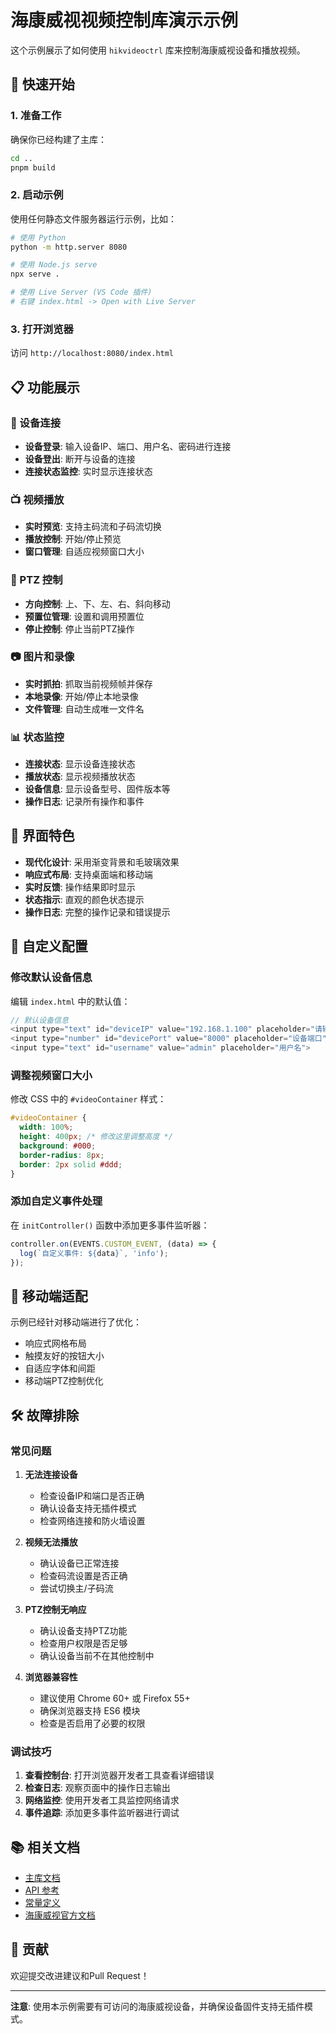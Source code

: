 # 海康威视视频控制库演示示例

这个示例展示了如何使用 `hikvideoctrl` 库来控制海康威视设备和播放视频。

## 🚀 快速开始

### 1. 准备工作

确保你已经构建了主库：

```bash
cd ..
pnpm build
```

### 2. 启动示例

使用任何静态文件服务器运行示例，比如：

```bash
# 使用 Python
python -m http.server 8080

# 使用 Node.js serve
npx serve .

# 使用 Live Server (VS Code 插件)
# 右键 index.html -> Open with Live Server
```

### 3. 打开浏览器

访问 `http://localhost:8080/index.html`

## 📋 功能展示

### 🔌 设备连接
- **设备登录**: 输入设备IP、端口、用户名、密码进行连接
- **设备登出**: 断开与设备的连接
- **连接状态监控**: 实时显示连接状态

### 📺 视频播放
- **实时预览**: 支持主码流和子码流切换
- **播放控制**: 开始/停止预览
- **窗口管理**: 自适应视频窗口大小

### 🎯 PTZ 控制
- **方向控制**: 上、下、左、右、斜向移动
- **预置位管理**: 设置和调用预置位
- **停止控制**: 停止当前PTZ操作

### 📷 图片和录像
- **实时抓拍**: 抓取当前视频帧并保存
- **本地录像**: 开始/停止本地录像
- **文件管理**: 自动生成唯一文件名

### 📊 状态监控
- **连接状态**: 显示设备连接状态
- **播放状态**: 显示视频播放状态  
- **设备信息**: 显示设备型号、固件版本等
- **操作日志**: 记录所有操作和事件

## 🎨 界面特色

- **现代化设计**: 采用渐变背景和毛玻璃效果
- **响应式布局**: 支持桌面端和移动端
- **实时反馈**: 操作结果即时显示
- **状态指示**: 直观的颜色状态提示
- **操作日志**: 完整的操作记录和错误提示

## 🔧 自定义配置

### 修改默认设备信息

编辑 `index.html` 中的默认值：

```javascript
// 默认设备信息
<input type="text" id="deviceIP" value="192.168.1.100" placeholder="请输入设备IP">
<input type="number" id="devicePort" value="8000" placeholder="设备端口">
<input type="text" id="username" value="admin" placeholder="用户名">
```

### 调整视频窗口大小

修改 CSS 中的 `#videoContainer` 样式：

```css
#videoContainer {
  width: 100%;
  height: 400px; /* 修改这里调整高度 */
  background: #000;
  border-radius: 8px;
  border: 2px solid #ddd;
}
```

### 添加自定义事件处理

在 `initController()` 函数中添加更多事件监听器：

```javascript
controller.on(EVENTS.CUSTOM_EVENT, (data) => {
  log(`自定义事件: ${data}`, 'info');
});
```

## 📱 移动端适配

示例已经针对移动端进行了优化：

- 响应式网格布局
- 触摸友好的按钮大小
- 自适应字体和间距
- 移动端PTZ控制优化

## 🛠️ 故障排除

### 常见问题

1. **无法连接设备**
   - 检查设备IP和端口是否正确
   - 确认设备支持无插件模式
   - 检查网络连接和防火墙设置

2. **视频无法播放**
   - 确认设备已正常连接
   - 检查码流设置是否正确
   - 尝试切换主/子码流

3. **PTZ控制无响应**
   - 确认设备支持PTZ功能
   - 检查用户权限是否足够
   - 确认设备当前不在其他控制中

4. **浏览器兼容性**
   - 建议使用 Chrome 60+ 或 Firefox 55+
   - 确保浏览器支持 ES6 模块
   - 检查是否启用了必要的权限

### 调试技巧

1. **查看控制台**: 打开浏览器开发者工具查看详细错误
2. **检查日志**: 观察页面中的操作日志输出
3. **网络监控**: 使用开发者工具监控网络请求
4. **事件追踪**: 添加更多事件监听器进行调试

## 📚 相关文档

- [主库文档](../README.md)
- [API 参考](../src/lib/HikVideoController.ts)
- [常量定义](../src/utils/constants.ts)
- [海康威视官方文档](https://open.hikvision.com/)

## 🤝 贡献

欢迎提交改进建议和Pull Request！

---

**注意**: 使用本示例需要有可访问的海康威视设备，并确保设备固件支持无插件模式。
